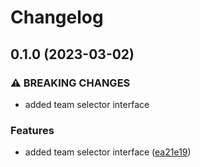 # Changelog

## 0.1.0 (2023-03-02)


### ⚠ BREAKING CHANGES

* added team selector interface

### Features

* added team selector interface ([ea21e19](https://github.com/Ynverxe/open-nexus/commit/ea21e190d13b09f83fbd1104cdacf41e1a2ea315))
